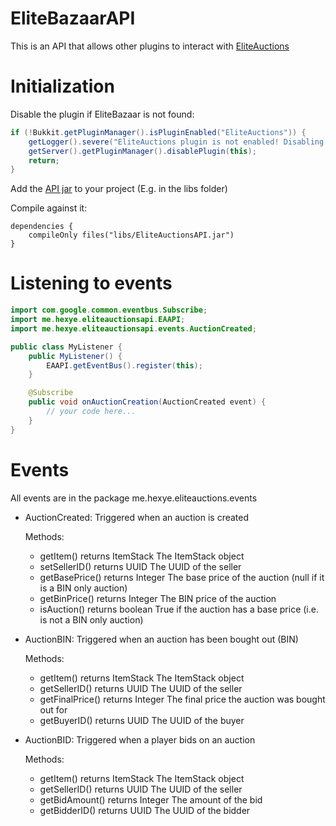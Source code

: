 # EliteBazaarAPI
This is an API that allows other plugins to interact with [EliteAuctions](https://builtbybit.com/resources/eliteauctions-bidding-system.64005/)

# Initialization
Disable the plugin if EliteBazaar is not found:
```java
if (!Bukkit.getPluginManager().isPluginEnabled("EliteAuctions")) {
    getLogger().severe("EliteAuctions plugin is not enabled! Disabling the plugin...");
    getServer().getPluginManager().disablePlugin(this);
    return;
}
```
Add the [API jar](https://github.com/HexyeDEV/EliteAuctionsAPI/releases/latest) to your project (E.g. in the libs folder)

Compile against it:
```
dependencies {
    compileOnly files("libs/EliteAuctionsAPI.jar")
}
```

# Listening to events
```java
import com.google.common.eventbus.Subscribe;
import me.hexye.eliteauctionsapi.EAAPI;
import me.hexye.eliteauctionsapi.events.AuctionCreated;

public class MyListener {
    public MyListener() {
        EAAPI.getEventBus().register(this);
    }

    @Subscribe
    public void onAuctionCreation(AuctionCreated event) {
        // your code here...
    }
}
```

# Events
All events are in the package me.hexye.eliteauctions.events
- AuctionCreated: Triggered when an auction is created
  
  Methods:
    - getItem() returns ItemStack The ItemStack object
    - setSellerID() returns UUID The UUID of the seller
    - getBasePrice() returns Integer The base price of the auction (null if it is a BIN only auction)
    - getBinPrice() returns Integer The BIN price of the auction
    - isAuction() returns boolean True if the auction has a base price (i.e. is not a BIN only auction)
- AuctionBIN: Triggered when an auction has been bought out (BIN)
  
  Methods:
    - getItem() returns ItemStack The ItemStack object
    - getSellerID() returns UUID The UUID of the seller
    - getFinalPrice() returns Integer The final price the auction was bought out for
    - getBuyerID() returns UUID The UUID of the buyer
- AuctionBID: Triggered when a player bids on an auction
  
  Methods:
    - getItem() returns ItemStack The ItemStack object
    - getSellerID() returns UUID The UUID of the seller
    - getBidAmount() returns Integer The amount of the bid
    - getBidderID() returns UUID The UUID of the bidder
